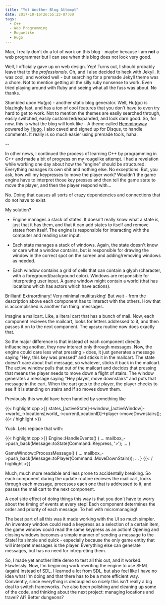 ```yaml
---
title: "Yet Another Blog Attempt"
date: 2017-10-16T20:55:23-07:00
tags:
  - C++
  - Web Programming
  - Roguelike
  - Hugo
---
```


Man, I really don't do a lot of work on this blog - maybe because I am **not** a web programmer but I can see when this blog does not look very
good. 

Well, I officially gave up on web design. Yep! Turns out, I should probably leave that to the *professionals*. Oh, and I also decided to heck with 
Jekyll. It was cool, and worked well - but searching for a premade Jekyll theme was a chore. Not to mention getting all the silly ruby nonsense to work.
Even tried playing around with Ruby and seeing what all the fuss was about. No thanks.

Stumbled upon Hu(go) - another static blog generator. Well, Hu(go) is blazingly fast, and has a ton of cool features that you don't have to even
try hard to get to work. Not to mention the themes are easily searched through, easily switched, easily customized/expanded, and look darn good.
So, for now, this is what the blog will look like - A theme called [Hemmingway](https://github.com/tanksuzuki/hemingway) powered by [Hugo](https://gohugo.io).
I also caved and signed up for Disqus, to handle comments. It really is so much easier using premade tools, haha.

--

In other news, I continued the process of learning C++ by programming in C++ and made a bit of progress on my rougelike attempt. I had a revelation 
while working one day about how the "engine" should be structured: Everything manages its own shit and nothing else. No exceptions. But, you ask, how
will my keypresses to move the player work? Wouldn't the game engine have to interpret those key presses and then tell the game state to move the player,
and then the player respond with...

No. Doing that causes all sorts of crazy dependencies and connections that do not have to exist.

My solution?

* Engine manages a stack of states. It doesn't really know what a state is, just that it has them, and that it can add states to itself and remove states from
itself. The engine is responsible for interacting with the computer and reading user input.

* Each state manages a stack of windows. Again, the state doesn't know or care what a window contains, but is responsible for drawing the window in the correct
spot on the screen and adding/removing windows as needed.

* Each window contains a grid of cells that can contain a glyph (character, with a foreground/background color). Windows are responsible for interpreting user
input. A game window might contain a world (that has locations which has actors which have actions).

Brilliant! Extraordinary! Very minimal multitasking! But wait - from the description above each component has to interact with the others. How that is accomplished
is another fun thing: messages.

Imagine a mailcart. Like, a literal cart that has a bunch of mail. Now, each component recieves the mailcart, looks for letters addressed to it, and then passes
it on to the next component. The `update` routine now does exactly that.

So the major difference is that instead of each component directly influencing another, they now interact only through messages. Now, the engine could care less
what pressing `>` does, it just generates a message saying "Hey, this key was pressed" and sticks it in the mailcart. The state doesn't care about that message,
so whatever, sticks it back in the mailcart. The active window pulls that out of the mailcart and decides that pressing that means the player needs to move down
a flight of stairs. The window generates a message saying "Hey player, move downstairs" and puts that message in the cart. When the cart gets to the player,
the player checks to see if it is standing on stairs and if so moves down them.

 Previously this would have been handled by something like

{{< highlight cpp >}}
states_[activeState]->window_[activeWindow]->world_->locations[world_->currentLocationID]->player->moveDownstairs();
{{< / highlight >}}

Yuck. Lets replace that with:

{{< highlight cpp >}}
Engine::HandleEvents()
{
...
    mailbox_->push_back(Message::toState(Command::Keypress, '>');
...
}

GameWindow::ProcessMessage()
{
...
    mailbox_->push_back(Message::toPlayer(Command::MoveDownStairs));
...
}
{{< / highlight >}}

Much, much more readable and less prone to accidentally breaking. So each component during the update routine recieves the mail cart, looks through each message,
processes each one that is addressed to it, and passes the mail cart to the next component.

A cool side effect of doing things this way is that you don't have to worry about the timing of events at every step! Each component determines the order and
priority of each message. To hell with micromanaging! 

The best part of all this was it made working with the UI so much simpler. An inventory window could read a keypress as a selection of a certain item, the game window could read the same keypress as an action! Opening and closing windows becomes a simple manner of sending a message to the State! Its simple and quick - especially
because the only game entity that will interpret messages is the player. Everything else can generate messages, but has no need for intrepreting them. 

So, I made yet another little demo to test all this out, and it worked. Flawlessly. Now, I'm beginning work rewriting the engine to use SFML (again) instead of SDL.
I learned a lot from SDL, but also feel like I have no idea what I'm doing and that there has to be a more efficient way. Conviently, since everything is decoupled
so nicely this isn't really a big deal to switch frameworks. I've also been polishing and cleaning up some of the code, and thinking about the next project: managing
locations and travel? AI? Better dungeons?
